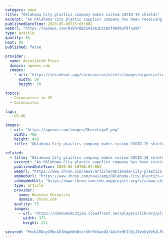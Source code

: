 ```yaml
---
category: news
title: "Oklahoma City plastics company makes custom COVID-19 shields"
excerpt: "An Oklahoma City plastic supplier company has been receiving thousands of orders for custom-made protective barriers from businesses reopening amid the"
publishedDateTime: 2020-05-09T15:03:00Z
webUrl: "https://apnews.com/0ab47083191e61b318df09d8af9faa95"
type: article
quality: 85
heat: 95
published: false

provider:
  name: Associated Press
  domain: apnews.com
  images:
    - url: "https://insideout.app/coronavirus/assets/images/organizations/apnews.com-50x50.jpg"
      width: 50
      height: 50

topics:
  - Coronavirus in US
  - Coronavirus

tags:
  - US-OK

images:
  - url: "https://apnews.com/images/ShareLogo2.png"
    width: 700
    height: 450
    title: "Oklahoma City plastics company makes custom COVID-19 shields"

related:
  - title: "Oklahoma City plastics company makes custom COVID-19 shields"
    excerpt: "An Oklahoma City plastic supplier company has been receiving thousands of orders for custom-made protective barriers from businesses reopening amid the coronavirus pandemic. Allied Plastic Supply is working out contracts with a wide variety of clients to fit each business need for both their employees and shoppers,"
    publishedDateTime: 2020-05-10T00:07:00Z
    webUrl: "https://www.chron.com/news/article/Oklahoma-City-plastics-company-makes-custom-15258789.php"
    ampWebUrl: "https://www.chron.com/news/amp/Oklahoma-City-plastics-company-makes-custom-15258789.php"
    cdnAmpWebUrl: "https://www-chron-com.cdn.ampproject.org/c/s/www.chron.com/news/amp/Oklahoma-City-plastics-company-makes-custom-15258789.php"
    type: article
    provider:
      name: Houston Chronicle
      domain: chron.com
    quality: 75
    images:
      - url: "https://d29xw9s9x32j3w.cloudfront.net/players/library/placeholder.png"
        width: 375
        height: 211

secured: "PnuG1RDuyCMQxXU3NqphWnNtxr30r9YdwoQX/4m1fe9FJlUjJ3VmUyEeKJLFBmoq/TH0YHFQfhwDE5UIeTFwbsDWHHOrz0AMJeV0rpSzFvQpPLVUC4YRBg9Vd9cXO4sU9vXBuaJ4fpOCj8Z+iOclMgqEUsgan5nmCbjP175GXJdL0fnjaHFjOSJdL9ZNWOGTtfYy4T443HfvsmWwV5OvamFMo0wJSAh018ZqGt4bmE01tPTA563toAsl/tuuB4EH4MNAf3m/lzxZTekFR6Q81pQ4KXkkVWv2I2FeirO0yIei/h3Tu11nKZnU1xg3c4aM;xpWCnMxwI8nL2+cG65dn2A=="
---
```


